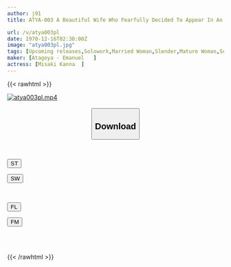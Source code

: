 ```yaml
---
author: j91
title: ATYA-003 A Beautiful Wife Who Fearfully Decided To Appear In An AV Out Of Revenge For Being Cheated On By Her Husband. As A Result, I Get Addicted To Other People's Dicks! Kanna Misaki

url: /v/atya003pl
date: 1970-12-16T02:30:00Z
image: "atya003pl.jpg"
tags: [Upcoming releases,Solowork,Married Woman,Slender,Mature Woman,Submissive Men	 ]
maker: [Atagoya - Emanuel   ]
actress: [Misaki Kanna  ]
---
```



{{< rawhtml >}}

<div class="video" data-videoid="pending_link_2.html">
    <a href="javascript:;">
        <img src="/v/atya003pl/atya003pl.jpg" width="WIDTH" height="HEIGHT" alt="atya003pl.mp4" loading="lazy">
    </a>
</div>

<script type="text/javascript" src="https://j91.asia/asset/on-demand-pend.js"></script>

<br>
  <link rel="stylesheet" href="https://j91.asia/asset/bs5.css">
  
  <center>
  <button class="btn btn-primary" type="button" data-bs-toggle="collapse" data-bs-target=".multi-collapse" aria-expanded="false" aria-controls="multiCollapseExample1 multiCollapseExample2"><h2>Download</h2></button></center>
</p>
<div class="row">
  <div class="col">
    <div class="collapse multi-collapse" id="multiCollapseExample1">
      <div class="card card-body">
	      	      <br>
<div class="buttons">  
<p><a href="https://j91.asia/pending_link_2.html" target="_blank"><button class="btn-hover color-3"><i class="fa fa-download"></i> ST</button></a></p>
<p><a href="https://j91.asia/pending_link_2.html" target="_blank"><button class="btn-hover color-2"><i class="fa fa-download"></i> SW</button></a></p></div>
    </div>
  </div>
</div>
  <div class="col">
    <div class="collapse multi-collapse" id="multiCollapseExample2">
      <div class="card card-body">
	      <br>
<div class="buttons">
<p><a href="https://j91.asia/pending_link_2.html" target="_blank"><button class="btn-hover color-9"><i class="fa fa-download"></i> FL</button></a></p>
<p><a href="https://j91.asia/pending_link_2.html" target="_blank"><button class="btn-hover color-8"><i class="fa fa-download"></i> FM</button></a></p></div>
<br><br>
      </div>
    </div>
  </div>
</div>

{{< /rawhtml >}}